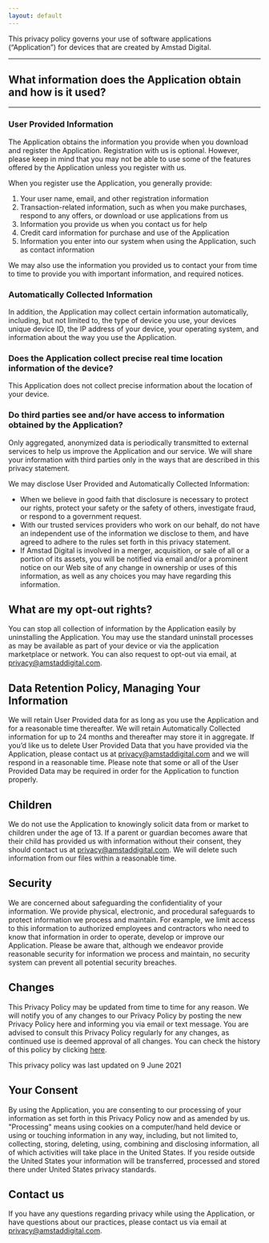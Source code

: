 ```yaml
---
layout: default
---
```


This privacy policy governs your use of software applications (“Application”) for devices that are created by Amstad Digital.

---

## What information does the Application obtain and how is it used?

---

### User Provided Information

The Application obtains the information you provide when you download and register the Application. Registration with us is optional. However, please keep in mind that you may not be able to use some of the features offered by the Application unless you register with us.

When you register use the Application, you generally provide:

1. Your user name, email, and other registration information
1. Transaction-related information, such as when you make purchases, respond to any offers, or download or use applications from us
1. Information you provide us when you contact us for help
1. Credit card information for purchase and use of the Application
1. Information you enter into our system when using the Application, such as contact information

We may also use the information you provided us to contact your from time to time to provide you with important information, and required notices.

### Automatically Collected Information

In addition, the Application may collect certain information automatically, including, but not limited to, the type of device you use, your devices unique device ID, the IP address of your device, your operating system, and information about the way you use the Application.

### Does the Application collect precise real time location information of the device?

This Application does not collect precise information about the location of your device.

### Do third parties see and/or have access to information obtained by the Application?

Only aggregated, anonymized data is periodically transmitted to external services to help us improve the Application and our service. We will share your information with third parties only in the ways that are described in this privacy statement.

We may disclose User Provided and Automatically Collected Information:

* When we believe in good faith that disclosure is necessary to protect our rights, protect your safety or the safety of others, investigate fraud, or respond to a government request.
* With our trusted services providers who work on our behalf, do not have an independent use of the information we disclose to them, and have agreed to adhere to the rules set forth in this privacy statement.
* If Amstad Digital is involved in a merger, acquisition, or sale of all or a portion of its assets, you will be notified via email and/or a prominent notice on our Web site of any change in ownership or uses of this information, as well as any choices you may have regarding this information.

## What are my opt-out rights?

You can stop all collection of information by the Application easily by uninstalling the Application. You may use the standard uninstall processes as may be available as part of your device or via the application marketplace or network. You can also request to opt-out via email, at [privacy@amstaddigital.com](mailto:privacy@amstaddigital.com).

## Data Retention Policy, Managing Your Information

We will retain User Provided data for as long as you use the Application and for a reasonable time thereafter. We will retain Automatically Collected information for up to 24 months and thereafter may store it in aggregate. If you’d like us to delete User Provided Data that you have provided via the Application, please contact us at [privacy@amstaddigital.com](mailto:privacy@amstaddigital.com) and we will respond in a reasonable time. Please note that some or all of the User Provided Data may be required in order for the Application to function properly.

## Children

We do not use the Application to knowingly solicit data from or market to children under the age of 13. If a parent or guardian becomes aware that their child has provided us with information without their consent, they should contact us at [privacy@amstaddigital.com](mailto:privacy@amstaddigital.com). We will delete such information from our files within a reasonable time.

## Security

We are concerned about safeguarding the confidentiality of your information. We provide physical, electronic, and procedural safeguards to protect information we process and maintain. For example, we limit access to this information to authorized employees and contractors who need to know that information in order to operate, develop or improve our Application. Please be aware that, although we endeavor provide reasonable security for information we process and maintain, no security system can prevent all potential security breaches.

## Changes

This Privacy Policy may be updated from time to time for any reason. We will notify you of any changes to our Privacy Policy by posting the new Privacy Policy here and informing you via email or text message. You are advised to consult this Privacy Policy regularly for any changes, as continued use is deemed approval of all changes. You can check the history of this policy by clicking [here](https://github.com/amstaddigital/amstaddigital.github.io).

This privacy policy was last updated on 9 June 2021

## Your Consent

By using the Application, you are consenting to our processing of your information as set forth in this Privacy Policy now and as amended by us. "Processing" means using cookies on a computer/hand held device or using or touching information in any way, including, but not limited to, collecting, storing, deleting, using, combining and disclosing information, all of which activities will take place in the United States. If you reside outside the United States your information will be transferred, processed and stored there under United States privacy standards.

## Contact us

If you have any questions regarding privacy while using the Application, or have questions about our practices, please contact us via email at [privacy@amstaddigital.com](mailto:privacy@amstaddigital.com).

